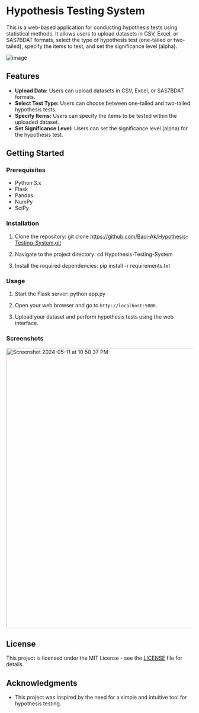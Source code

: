 # Hypothesis Testing System

This is a web-based application for conducting hypothesis tests using statistical methods. It allows users to upload datasets in CSV, Excel, or SAS7BDAT formats, select the type of hypothesis test (one-tailed or two-tailed), specify the items to test, and set the significance level (alpha).


![image](https://github.com/Baci-Ak/Hypothesis-Testing-System-/assets/134199508/c4d340ae-07d9-4018-a2f9-6401602b74f9)


## Features

- **Upload Data:** Users can upload datasets in CSV, Excel, or SAS7BDAT formats.
- **Select Test Type:** Users can choose between one-tailed and two-tailed hypothesis tests.
- **Specify Items:** Users can specify the items to be tested within the uploaded dataset.
- **Set Significance Level:** Users can set the significance level (alpha) for the hypothesis test.

## Getting Started

### Prerequisites

- Python 3.x
- Flask
- Pandas
- NumPy
- SciPy

### Installation

1. Clone the repository:
    git clone https://github.com/Baci-Ak/Hypothesis-Testing-System.git

2. Navigate to the project directory:
    cd Hypothesis-Testing-System

3. Install the required dependencies:
    pip install -r requirements.txt

### Usage

1. Start the Flask server:
    python app.py

2. Open your web browser and go to `http://localhost:5000`.

3. Upload your dataset and perform hypothesis tests using the web interface.

### Screenshots
<img width="757" alt="Screenshot 2024-05-11 at 10 50 37 PM" src="https://github.com/Baci-Ak/Hypothesis-Testing-System/assets/134199508/c2ee0bda-910b-4720-bf30-8b3d2e5c5295">

## License

This project is licensed under the MIT License - see the [LICENSE](LICENSE) file for details.

## Acknowledgments

- This project was inspired by the need for a simple and intuitive tool for hypothesis testing.
